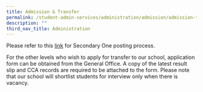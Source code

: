 ```yaml
---
title: Admission & Transfer
permalink: /student-admin-services/administration/admission/admission-transfer/
description: ""
third_nav_title: Administration
---
```

Please refer to this [link](https://www.moe.gov.sg/microsites/psle-fsbb/posting-to-secondary-school/main.html) for Secondary One posting process.

For the other levels who wish to apply for transfer to our school, application form can be obtained from the General Office. A copy of the latest result slip and CCA records are required to be attached to the form. Please note that our school will shortlist students for interview only when there is vacancy.

